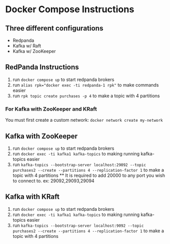 # Docker Compose Instructions

## Three different configurations
 - Redpanda
 - Kafka w/ Raft
 - Kafka w/ ZooKeeper


## RedPanda Instructions
1. run `docker compose up` to start redpanda brokers
1. run `alias rpk="docker exec -ti redpanda-1 rpk"` to make commands easier
1. run `rpk topic create purchases -p 4` to make a topic with 4 partitions


### For Kafka with ZooKeeper and KRaft
You must first create a custom network:
`docker network create my-network`


## Kafka with ZooKeeper
1. run `docker compose up` to start redpanda brokers
1. run `docker exec -ti kafka1 kafka-topics` to making running kafka-topics easier 
1. run `kafka-topics --bootstrap-server localhost:29092 --topic purchases2 --create --partitions 4 --replication-factor 1` to make a topic with 4 partitions
** It is required to add 20000 to any port you wish to connect to.  ex: 29092,29093,29094


## Kafka with KRaft 
1. run `docker compose up` to start redpanda brokers
1. run `docker exec -ti kafka1 kafka-topics` to making running kafka-topics easier
1. run `kafka-topics --bootstrap-server localhost:9092 --topic purchases2 --create --partitions 4 --replication-factor 1` to make a topic with 4 partitions
